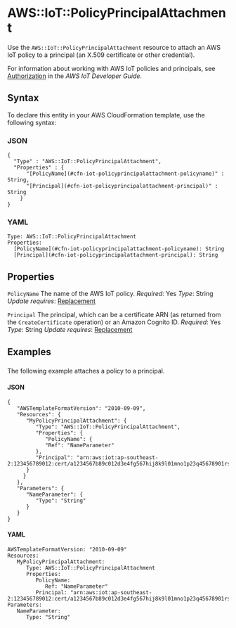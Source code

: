 # AWS::IoT::PolicyPrincipalAttachment<a name="aws-resource-iot-policyprincipalattachment"></a>

Use the `AWS::IoT::PolicyPrincipalAttachment` resource to attach an AWS IoT policy to a principal \(an X\.509 certificate or other credential\)\.

For information about working with AWS IoT policies and principals, see [Authorization](https://docs.aws.amazon.com/iot/latest/developerguide/authorization.html) in the *AWS IoT Developer Guide*\.

## Syntax<a name="aws-resource-iot-policyprincipalattachment-syntax"></a>

To declare this entity in your AWS CloudFormation template, use the following syntax:

### JSON<a name="aws-resource-iot-policyprincipalattachment-syntax.json"></a>

```
{
  "Type" : "AWS::IoT::PolicyPrincipalAttachment",
  "Properties" : {
      "[PolicyName](#cfn-iot-policyprincipalattachment-policyname)" : String,
      "[Principal](#cfn-iot-policyprincipalattachment-principal)" : String
    }
}
```

### YAML<a name="aws-resource-iot-policyprincipalattachment-syntax.yaml"></a>

```
Type: AWS::IoT::PolicyPrincipalAttachment
Properties:
  [PolicyName](#cfn-iot-policyprincipalattachment-policyname): String
  [Principal](#cfn-iot-policyprincipalattachment-principal): String
```

## Properties<a name="aws-resource-iot-policyprincipalattachment-properties"></a>

`PolicyName`  <a name="cfn-iot-policyprincipalattachment-policyname"></a>
The name of the AWS IoT policy\.
*Required*: Yes
*Type*: String
*Update requires*: [Replacement](https://docs.aws.amazon.com/AWSCloudFormation/latest/UserGuide/using-cfn-updating-stacks-update-behaviors.html#update-replacement)

`Principal`  <a name="cfn-iot-policyprincipalattachment-principal"></a>
The principal, which can be a certificate ARN \(as returned from the `CreateCertificate` operation\) or an Amazon Cognito ID\.
*Required*: Yes
*Type*: String
*Update requires*: [Replacement](https://docs.aws.amazon.com/AWSCloudFormation/latest/UserGuide/using-cfn-updating-stacks-update-behaviors.html#update-replacement)

## Examples<a name="aws-resource-iot-policyprincipalattachment--examples"></a>

### <a name="aws-resource-iot-policyprincipalattachment--examples--"></a>

The following example attaches a policy to a principal\.

#### JSON<a name="aws-resource-iot-policyprincipalattachment--examples----json"></a>

```
{
   "AWSTemplateFormatVersion": "2010-09-09",
   "Resources": {
      "MyPolicyPrincipalAttachment": {
         "Type": "AWS::IoT::PolicyPrincipalAttachment",
         "Properties": {
            "PolicyName": {
            "Ref": "NameParameter"
         },
         "Principal": "arn:aws:iot:ap-southeast-2:123456789012:cert/a1234567b89c012d3e4fg567hij8k9l01mno1p23q45678901rs234567890t1u2"
      }
     }
   },
   "Parameters": {
      "NameParameter": {
         "Type": "String"
      }
   }
}
```

#### YAML<a name="aws-resource-iot-policyprincipalattachment--examples----yaml"></a>

```
AWSTemplateFormatVersion: "2010-09-09"
Resources:
   MyPolicyPrincipalAttachment:
      Type: AWS::IoT::PolicyPrincipalAttachment
      Properties:
         PolicyName:
            Ref: "NameParameter"
         Principal: "arn:aws:iot:ap-southeast-2:123456789012:cert/a1234567b89c012d3e4fg567hij8k9l01mno1p23q45678901rs234567890t1u2"
Parameters:
   NameParameter:
      Type: "String"
```
